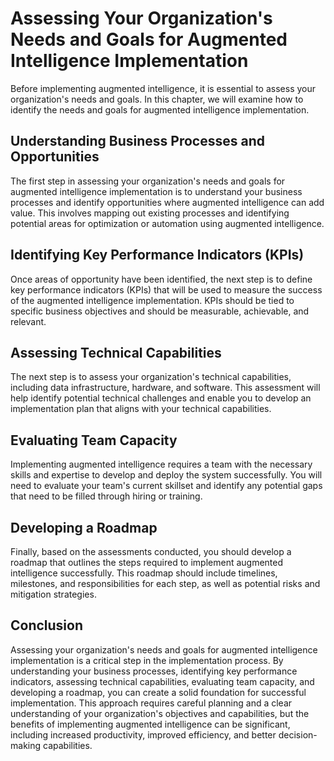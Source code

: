 Assessing Your Organization's Needs and Goals for Augmented Intelligence Implementation
=======================================================================================================================================================

Before implementing augmented intelligence, it is essential to assess your organization's needs and goals. In this chapter, we will examine how to identify the needs and goals for augmented intelligence implementation.

Understanding Business Processes and Opportunities
--------------------------------------------------

The first step in assessing your organization's needs and goals for augmented intelligence implementation is to understand your business processes and identify opportunities where augmented intelligence can add value. This involves mapping out existing processes and identifying potential areas for optimization or automation using augmented intelligence.

Identifying Key Performance Indicators (KPIs)
---------------------------------------------

Once areas of opportunity have been identified, the next step is to define key performance indicators (KPIs) that will be used to measure the success of the augmented intelligence implementation. KPIs should be tied to specific business objectives and should be measurable, achievable, and relevant.

Assessing Technical Capabilities
--------------------------------

The next step is to assess your organization's technical capabilities, including data infrastructure, hardware, and software. This assessment will help identify potential technical challenges and enable you to develop an implementation plan that aligns with your technical capabilities.

Evaluating Team Capacity
------------------------

Implementing augmented intelligence requires a team with the necessary skills and expertise to develop and deploy the system successfully. You will need to evaluate your team's current skillset and identify any potential gaps that need to be filled through hiring or training.

Developing a Roadmap
--------------------

Finally, based on the assessments conducted, you should develop a roadmap that outlines the steps required to implement augmented intelligence successfully. This roadmap should include timelines, milestones, and responsibilities for each step, as well as potential risks and mitigation strategies.

Conclusion
----------

Assessing your organization's needs and goals for augmented intelligence implementation is a critical step in the implementation process. By understanding your business processes, identifying key performance indicators, assessing technical capabilities, evaluating team capacity, and developing a roadmap, you can create a solid foundation for successful implementation. This approach requires careful planning and a clear understanding of your organization's objectives and capabilities, but the benefits of implementing augmented intelligence can be significant, including increased productivity, improved efficiency, and better decision-making capabilities.

